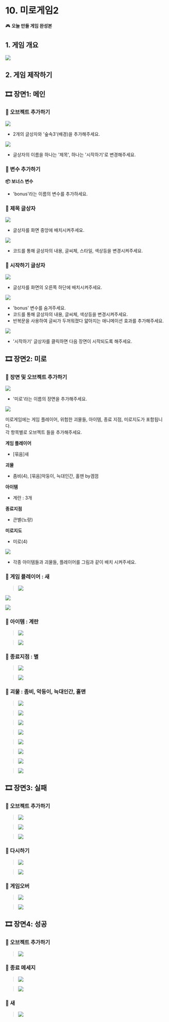 # 10. 미로게임2 




🎮  **오늘 만들 게임 완성본**   
[]() 

## 1. 게임 개요
![](/img/10_미로게임/10_6.png)

 

## 2. 게임 제작하기





## 🎞️ 장면1: 메인 

### 🧩 오브젝트 추가하기 
![](/img/10_미로게임/10_28.png)
- 2개의 글상자와 '숲속3'(배경)을 추가해주세요. 

![](/img/10_미로게임/10_29.png)
- 글상자의 이름을 하나는 '제목', 하나는 '시작하기'로 변경해주세요. 


### 🧩 변수 추가하기
**📦 보너스 변수**
- 'bonus'라는 이름의 변수를 추가하세요. 

### 🧩 제목 글상자 

![](/img/10_미로게임/10_30.png)
- 글상자를 화면 중앙에 배치시켜주세요.
  
![](/img/10_미로게임/10_31.png)
- 코드를 통해 글상자의 내용, 글씨체, 스타일, 색상등을 변경시켜주세요.

### 🧩 시작하기 글상자

![](/img/10_미로게임/10_32.png)
- 글상자를 화면의 오른쪽 하단에 배치시켜주세요. 


![](/img/10_미로게임/10_33.png)
- 'bonus' 변수를 숨겨주세요. 
-  코드를 통해 글상자의 내용, 글씨체, 색상등을 변경시켜주세요.
-  반복문을 사용하여 글씨가 두꺼워졌다 얇아지는 애니메이션 효과를 추가해주세요.


![](/img/10_미로게임/10_34.png)
- '시작하기' 글상자를 클릭하면 다음 장면이 시작되도록 해주세요. 


## 🎞️ 장면2: 미로
### 🧩 장면 및 오브젝트 추가하기 

![](/img/10_미로게임/10_36.png)

- '미로'라는 이름의 장면을 추가해주세요. 




![](/img/10_미로게임/10_35.png)

미로게임에는 게임 플레이어, 위험한 괴물들, 아이템, 종료 지점, 미로지도가 포함됩니다.   
각 항목별로 오브젝트 들을 추가해주세요.

**게임 플레이어**
- [묶음]새
  
**괴물**
- 좀비(4), [묶음]악둥이, 늑대인간, 홀맨 by겜껌

**아이템**
- 계란 : 3개 

**종료지점**
- 큰별(노랑) 

**미로지도**
- 미로(4)

![](/img/10_미로게임/10_37.png)
- 각종 아이템들과 괴물들, 플레이어를 그림과 같이 배치 시켜주세요. 


### 🧩 게임 플레이어 : 새

> ![](/img/10_미로게임/10_새.png)


![](/img/10_미로게임/10_38.png)

![](/img/10_미로게임/10_39.png)

### 🧩 아이템 : 계란 

> ![](/img/10_미로게임/10_계란.png)


> ![](/img/10_미로게임/10_40.png)

### 🧩 종료지점 : 별 

> ![](/img/10_미로게임/10_별.png)

> ![](/img/10_미로게임/10_41.png)

### 🧩 괴물 : 좀비, 악둥이, 늑대인간, 홀맨


> ![](/img/10_미로게임/10_좀비.png)   

> ![](/img/10_미로게임/10_42.png)


> ![](/img/10_미로게임/10_악둥이.png)   

> ![](/img/10_미로게임/10_43.png)


> ![](/img/10_미로게임/10_늑대인간.png)   

> ![](/img/10_미로게임/10_44.png)


> ![](/img/10_미로게임/10_홀맨.png)

> ![](/img/10_미로게임/10_45.png)



## 🎞️ 장면3: 실패
### 🧩 오브젝트 추가하기 
> ![](/img/10_미로게임/10_46.png)

> ![](/img/10_미로게임/10_47.png)


> ![](/img/10_미로게임/10_49.png)


### 🧩 다시하기 
> ![](/img/10_미로게임/10_50.png)


> ![](/img/10_미로게임/10_51.png)

### 🧩 게임오버 
> ![](/img/10_미로게임/10_52.png)


> ![](/img/10_미로게임/10_53.png)


## 🎞️ 장면4: 성공  
### 🧩 오브젝트 추가하기
> ![](/img/10_미로게임/10_48.png)

### 🧩 종료 메세지 
> ![](/img/10_미로게임/10_54.png)

> ![](/img/10_미로게임/10_56.png)

### 🧩 새 
> ![](/img/10_미로게임/10_55.png)



